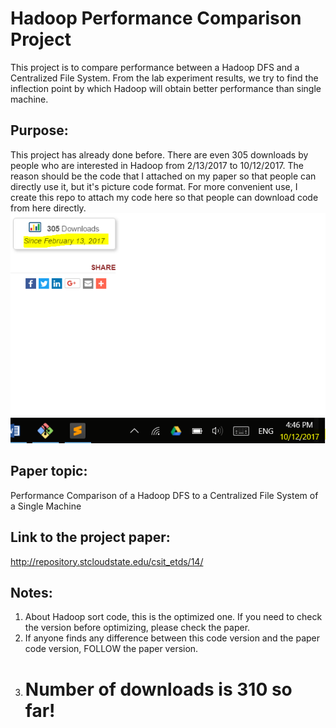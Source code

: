 # Hadoop Performance Comparison Project
This project is to compare performance between a Hadoop DFS and a Centralized File System. From the lab experiment results, we try to find the inflection point by which Hadoop will obtain better performance than single machine. 

Purpose:
--------
This project has already done before. There are even 305 downloads by people who are interested in Hadoop from 2/13/2017 to 10/12/2017. The reason should be the code that I attached on my paper so that people can directly use it, but it's picture code format. For more convenient use, I create this repo to attach my code here so that people can download code from here directly.  
![alt text](https://github.com/mndarren/Hadoop-Performance-Comparison-Project/blob/master/CreateData/download.PNG)

Paper topic:
------------
Performance Comparison of a Hadoop DFS to a Centralized File System of a Single Machine

Link to the project paper:
--------------------------
http://repository.stcloudstate.edu/csit_etds/14/

Notes:
------
   1) About Hadoop sort code, this is the optimized one. If you need to check the version before optimizing, please check the paper.
   2) If anyone finds any difference between this code version and the paper code version, FOLLOW the paper version.
   3) # Number of downloads is 310 so far!